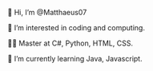 👋 Hi, I’m @Matthaeus07

👀 I’m interested in coding and computing.

👨‍💻 Master at C#, Python, HTML, CSS.

🌱 I’m currently learning Java, Javascript.

<!---
Matthaeus07/Matthaeus07 is a ✨ special ✨ repository because its `README.md` (this file) appears on your GitHub profile.
You can click the Preview link to take a look at your changes.
--->
